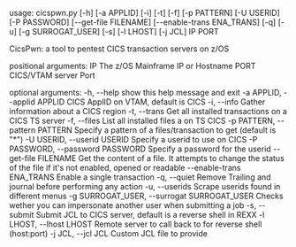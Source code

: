 usage: cicspwn.py [-h] [-a APPLID] [-i] [-t] [-f] [-p PATTERN] [-U USERID]
                  [-P PASSWORD] [--get-file FILENAME]
                  [--enable-trans ENA_TRANS] [-q] [-u] [-g SURROGAT_USER] [-s]
                  [-l LHOST] [-j JCL]
                  IP PORT

CicsPwn: a tool to pentest CICS transaction servers on z/OS

positional arguments:
  IP                    The z/OS Mainframe IP or Hostname
  PORT                  CICS/VTAM server Port

optional arguments:
  -h, --help            show this help message and exit
  -a APPLID, --applid APPLID
                        CICS ApplID on VTAM, default is CICS
  -i, --info            Gather information about a CICS region
  -t, --trans           Get all installed transactions on a CICS TS server
  -f, --files           List all installed files a on TS CICS
  -p PATTERN, --pattern PATTERN
                        Specify a pattern of a files/transaction to get
                        (default is "*")
  -U USERID, --userid USERID
                        Specify a userid to use on CICS
  -P PASSWORD, --password PASSWORD
                        Specify a password for the userid
  --get-file FILENAME   Get the content of a file. It attempts to change the
                        status of the file if it's not enabled, opened or
                        readable
  --enable-trans ENA_TRANS
                        Enable a single transaction
  -q, --quiet           Remove Trailing and journal before performing any
                        action
  -u, --userids         Scrape userids found in different menus
  -g SURROGAT_USER, --surrogat SURROGAT_USER
                        Checks wether you can impersonate another user when
                        submitting a job
  -s, --submit          Submit JCL to CICS server, default is a reverse shell
                        in REXX
  -l LHOST, --lhost LHOST
                        Remote server to call back to for reverse shell
                        (host:port)
  -j JCL, --jcl JCL     Custom JCL file to provide
